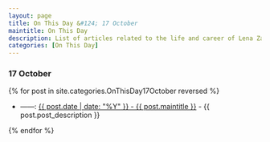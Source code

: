 ```yaml
---
layout: page
title: On This Day &#124; 17 October
maintitle: On This Day
description: List of articles related to the life and career of Lena Zavaroni.
categories: [On This Day]
---
```


### 17 October

{% for post in site.categories.OnThisDay17October reversed %}

<ul>
<li> ——: <a href="{{ post.url }}">{{ post.date | date: "%Y" }} - {{ post.maintitle }}</a> - {{ post.post_description }}</li>
</ul>

{% endfor %}

